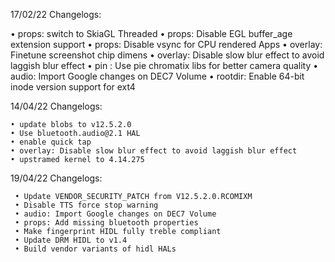 17/02/22
      Changelogs:

   • props: switch to SkiaGL Threaded
   • props: Disable EGL buffer_age extension support
   • props: Disable vsync for CPU rendered Apps
   • overlay: Finetune screenshot chip dimens
   • overlay: Disable slow blur effect to avoid laggish blur effect
   • pin : Use pie chromatix libs for better camera quality
   • audio: Import Google changes on DEC7 Volume
   • rootdir: Enable 64-bit inode version support for ext4


14/04/22
      Changelogs:
    
    • update blobs to v12.5.2.0
    • Use bluetooth.audio@2.1 HAL
    • enable quick tap
    • overlay: Disable slow blur effect to avoid laggish blur effect
    • upstramed kernel to 4.14.275


19/04/22
      Changelogs:
 
     • Update VENDOR_SECURITY_PATCH from V12.5.2.0.RCOMIXM
     • Disable TTS force stop warning
     • audio: Import Google changes on DEC7 Volume
     • props: Add missing bluetooth properties
     • Make fingerprint HIDL fully treble compliant
     • Update DRM HIDL to v1.4
     • Build vendor variants of hidl HALs
      
